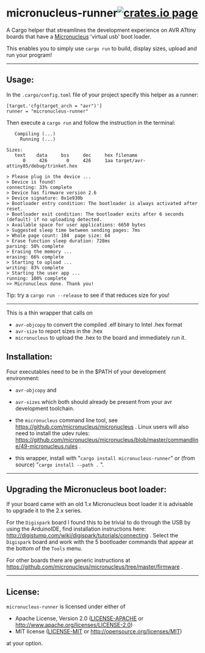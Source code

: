 micronucleus-runner[![crates.io page](https://img.shields.io/crates/v/micronucleus-runner.svg)](https://crates.io/crates/micronucleus-runner)
===================

A Cargo helper that streamlines the development experience on AVR ATtiny boards that have a [Micronucleus] 'virtual usb' boot loader.

This enables you to simply use `cargo run` to build, display sizes, upload and run your program!


---

## Usage: 
In the `.cargo/config.toml` file of your project specify this helper as a runner:

```
[target.'cfg(target_arch = "avr")']
runner = "micronucleus-runner"
```

Then execute a `cargo run` and follow the instruction in the terminal:

```
   Compiling (...)
     Running (...)

Sizes:
   text    data     bss     dec     hex filename
      0     426       0     426     1aa target/avr-attiny85/debug/trinket.hex

> Please plug in the device ... 
> Device is found!
connecting: 33% complete
> Device has firmware version 2.6
> Device signature: 0x1e930b 
> Bootloader entry condition: The bootloader is always activated after reset.
> Bootloader exit condition: The bootloader exits after 6 seconds (default) if no uploading detected.
> Available space for user applications: 6650 bytes
> Suggested sleep time between sending pages: 7ms
> Whole page count: 104  page size: 64
> Erase function sleep duration: 728ms
parsing: 50% complete
> Erasing the memory ...
erasing: 66% complete
> Starting to upload ...
writing: 83% complete
> Starting the user app ...
running: 100% complete
>> Micronucleus done. Thank you!
```

Tip: try a `cargo run --release` to see if that reduces size for you!

---

This is a thin wrapper that calls on 
* `avr-objcopy` to convert the compiled .elf binary to Intel .hex format 
* `avr-size`  to report sizes  in the .hex
* `micronucleus` to upload the .hex to the board and immediately run it.

## Installation:
Four executables need to be in the $PATH of your development environment:
*  `avr-objcopy` and

*  `avr-sizes` which both should already be present from your avr development toolchain.

* the `micronucleus` command line tool, see  https://github.com/micronucleus/micronucleus . 
   Linux users will also need to install the udev rules: 
   https://github.com/micronucleus/micronucleus/blob/master/commandline/49-micronucleus.rules .

* this wrapper, install with "``` cargo install micronucleus-runner ```" or (from source) "``` cargo install --path . ``` ".


---

## Upgrading the Micronucleus boot loader:

If your board came with an old 1.x Micronucleus boot loader it is advisable to upgrade it to the 2.x series.

For the `Digispark` board I found this to be trivial to do through the USB by using the ArduinoIDE, find installation instructions here: http://digistump.com/wiki/digispark/tutorials/connecting .
Select the `Digispark` board and work with the 5 bootloader commands that appear at the bottom of the `Tools` menu.

For other boards there are generic instructions at https://github.com/micronucleus/micronucleus/tree/master/firmware .

---

## License:

`micronucleus-runner` is licensed under either of

 * Apache License, Version 2.0 ([LICENSE-APACHE](../LICENSE-APACHE) or http://www.apache.org/licenses/LICENSE-2.0)
 * MIT license ([LICENSE-MIT](../LICENSE-MIT) or http://opensource.org/licenses/MIT)

at your option.


[micronucleus]: https://github.com/micronucleus/micronucleus

